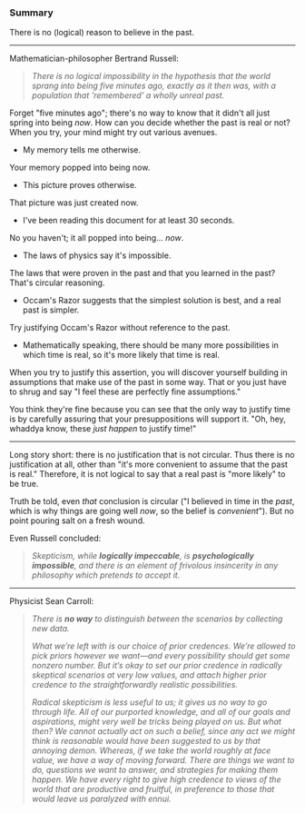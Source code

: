 
### Summary

There is no (logical) reason to believe in the past.

---

Mathematician-philosopher Bertrand Russell:

> *There is no logical impossibility in the hypothesis that the world
sprang into being five minutes ago, exactly as it then was, with a
population that 'remembered' a wholly unreal past.*

Forget "five minutes ago"; there's no way to know that it didn't all just
spring into being *now*. How can you decide whether the past is real or not?
When you try, your mind might try out various avenues.

* My memory tells me otherwise.

Your memory popped into being now.

* This picture proves otherwise.

That picture was just created now.

* I've been reading this document for at least 30 seconds.

No you haven't; it all popped into being... *now*.

* The laws of physics say it's impossible.

The laws that were proven in the past and that you learned in the past? 
That's circular reasoning.

* Occam's Razor suggests that the simplest solution is best, and a real
past is simpler.

Try justifying Occam's Razor without reference to the past.

* Mathematically speaking, there should be many more possibilities in
which time is real, so it's more likely that time is real.

When you try to justify this assertion, you will discover yourself building
in assumptions that make use of the past in some way. That or you just have
to shrug and say "I feel these are perfectly fine assumptions."

You think they're fine because you can see that the only way to justify time
is by carefully assuring that your presuppositions will support it. "Oh,
hey, whaddya know, these *just happen* to justify time!"

---

Long story short: there is no justification that is not circular. Thus
there is no justification at all, other than "it's more convenient to
assume that the past is real." Therefore, it is not logical to say that 
a real past is "more likely" to be true.

Truth be told, even *that* conclusion is circular ("I believed in time
in the *past*, which is why things are going well *now*, so the belief is 
*convenient*"). But no point pouring salt on a fresh wound.


Even Russell concluded:

> *Skepticism, while **logically impeccable**, is **psychologically
impossible**, and there is an element of frivolous insincerity in any
philosophy which pretends to accept it.*

---

Physicist Sean Carroll:

> *There is **no way** to distinguish between the scenarios by
collecting new data.*
>
> *What we’re left with is our choice of prior credences. We’re allowed
to pick priors however we want—and every possibility should get some
nonzero number. But it’s okay to set our prior credence in radically
skeptical scenarios at very low values, and attach higher prior credence
to the straightforwardly realistic possibilities.*
>
> *Radical skepticism is less useful to us; it gives us no way to go
through life. All of our purported knowledge, and all of our goals and
aspirations, might very well be tricks being played on us. But what
then? We cannot actually act on such a belief, since any act we might
think is reasonable would have been suggested to us by that annoying
demon. Whereas, if we take the world roughly at face value, we have a
way of moving forward. There are things we want to do, questions we
want to answer, and strategies for making them happen. *We have every
right to give high credence to views of the world that are productive
and fruitful, in preference to those that would leave us paralyzed
with ennui.**

